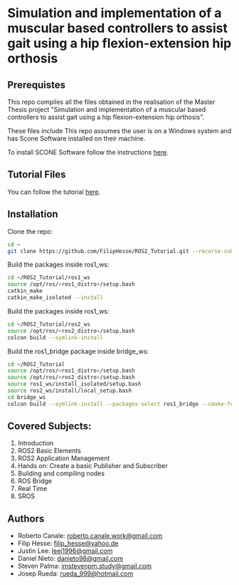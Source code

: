 # Simulation and implementation of a muscular based controllers to assist gait using a hip flexion-extension hip orthosis

## Prerequistes
This repo compiles all the files obtained in the realisation of the Master Thesis project "Simulation and implementation of a muscular based controllers to assist gait using a hip flexion-extension hip orthosis".

These files include 
This repo assumes the user is on a Windows system and has Scone Software installed on their machine.

To install SCONE Software follow the instructions [here](https://scone.software/doku.php).

## Tutorial Files
You can follow the tutorial [here](doc/ROS2_Tutorial.pdf).

## Installation

Clone the repo:

```bash
cd ~
git clone https://github.com/FilipHesse/ROS2_Tutorial.git --recurse-submodules
```

Build the packages inside ros1_ws:

```bash
cd ~/ROS2_Tutorial/ros1_ws
source /opt/ros/<ros1_distro>/setup.bash
catkin_make
catkin_make_isolated --install
```
Build the packages inside ros1_ws:

```bash
cd ~/ROS2_Tutorial/ros2_ws
source /opt/ros/<ros2_distro>/setup.bash
colcon build --symlink-install
```

Build the ros1_bridge package inside bridge_ws:

```bash
cd ~/ROS2_Tutorial
source /opt/ros/<ros1_distro>/setup.bash
source /opt/ros/<ros2_distro>/setup.bash
source ros1_ws/install_isolated/setup.bash
source ros2_ws/install/local_setup.bash
cd bridge_ws
colcon build --symlink-install --packages-select ros1_bridge --cmake-force-configure
```

## Covered Subjects:

 1. Introduction
 2. ROS2 Basic Elements
 3. ROS2 Application Management
 4. Hands on: Create a basic Publisher and Subscriber
 5. Building and compiling nodes
 6. ROS Bridge
 7. Real Time
 8. SROS

## Authors
* Roberto Canale: roberto.canale.work@gmail.com
* Filip Hesse: filip_hesse@yahoo.de
* Justin Lee: leej1996@gmail.com
* Daniel Nieto: danieto98@gmail.com
* Steven Palma: imstevenpm.study@gmail.com
* Josep Rueda: rueda_999@hotmail.com
